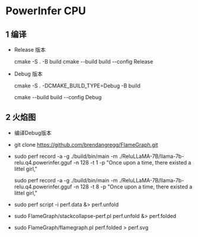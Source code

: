 # PowerInfer CPU

## 1 编译

- Release 版本

  cmake -S . -B build
  cmake --build build --config Release

- Debug 版本

  cmake -S . -DCMAKE_BUILD_TYPE=Debug -B build

  cmake --build build --config Debug

## 2 火焰图

- 编译Debug版本

- git clone https://github.com/brendangregg/FlameGraph.git

- sudo perf record -a -g ./build/bin/main -m ./ReluLLaMA-7B/llama-7b-relu.q4.powerinfer.gguf -n 128 -t 1 -p "Once upon a time, there existed a littel girl,"

  sudo perf record -a -g ./build/bin/main -m ./ReluLLaMA-7B/llama-7b-relu.q4.powerinfer.gguf -n 128 -t 8 -p "Once upon a time, there existed a littel girl,"

- sudo perf script -i perf.data &> perf.unfold

- sudo FlameGraph/stackcollapse-perf.pl perf.unfold &> perf.folded

- sudo FlameGraph/flamegraph.pl perf.folded > perf.svg